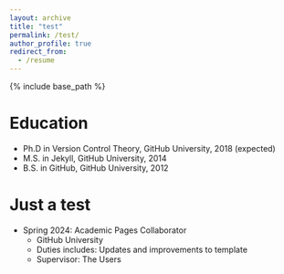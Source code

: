 ```yaml
---
layout: archive
title: "test"
permalink: /test/
author_profile: true
redirect_from:
  - /resume
---
```


{% include base_path %}

Education
======
* Ph.D in Version Control Theory, GitHub University, 2018 (expected)
* M.S. in Jekyll, GitHub University, 2014
* B.S. in GitHub, GitHub University, 2012

Just a test
======
* Spring 2024: Academic Pages Collaborator
  * GitHub University
  * Duties includes: Updates and improvements to template
  * Supervisor: The Users
